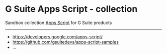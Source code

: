 # G Suite Apps Script - collection

Sandbox collection [Apps Script](https://developers.google.com/apps-script/) for G Suite products

---

- https://developers.google.com/apps-script/
- https://github.com/gsuitedevs/apps-script-samples
- ...

